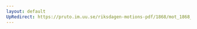 ```yaml
---
layout: default
UpRedirect: https://pruto.im.uu.se/riksdagen-motions-pdf/1868/mot_1868__fk__85/mot_1868__fk__85-001.pdf
---
```

